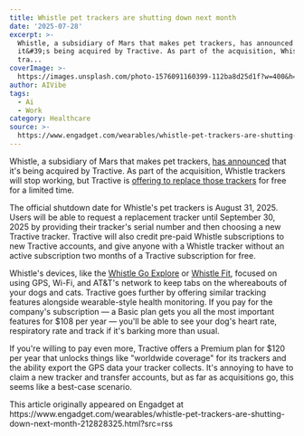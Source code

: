 ```yaml
---
title: Whistle pet trackers are shutting down next month
date: '2025-07-28'
excerpt: >-
  Whistle, a subsidiary of Mars that makes pet trackers, has announced that
  it&#39;s being acquired by Tractive. As part of the acquisition, Whistle
  tra...
coverImage: >-
  https://images.unsplash.com/photo-1576091160399-112ba8d25d1f?w=400&h=200&fit=crop&auto=format
author: AIVibe
tags:
  - Ai
  - Work
category: Healthcare
source: >-
  https://www.engadget.com/wearables/whistle-pet-trackers-are-shutting-down-next-month-212828325.html?src=rss
---
```

<p>Whistle, a subsidiary of Mars that makes pet trackers, <a data-i13n="elm:context_link;elmt:doNotAffiliate;cpos:1;pos:1" class="no-affiliate-link" href="https://www.whistle.com/blogs/news/whistle-joins-the-tractive-family?irclickid=QmNwb:3KcxycUPjR9Tw2iW5PUkp0aJ1hw0u6y40&amp;irgwc=1">has announced</a> that it&#39;s being acquired by Tractive. As part of the acquisition, Whistle trackers will stop working, but Tractive is <a data-i13n="elm:context_link;elmt:doNotAffiliate;cpos:2;pos:1" class="no-affiliate-link" href="https://tractive.com/en/fp/whistle?ranMID=45904&amp;ranEAID=2116208&amp;ranSiteID=TnL5HPStwNw-XGK0kjvxLRlJJ_gbv.ebyg">offering to replace those trackers</a> for free for a limited time.</p>
<p>The official shutdown date for Whistle&#39;s pet trackers is August 31, 2025. Users will be able to request a replacement tracker until September 30, 2025 by providing their tracker&#39;s serial number and then choosing a new Tractive tracker. Tractive will also credit pre-paid Whistle subscriptions to new Tractive accounts, and give anyone with a Whistle tracker without an active subscription two months of a Tractive subscription for free.</p>
<span id="end-legacy-contents"></span><p>Whistle&#39;s devices, like the <a data-i13n="elm:context_link;elmt:doNotAffiliate;cpos:3;pos:1" class="no-affiliate-link" href="https://www.engadget.com/2019-08-07-whistle-go-explore-review.html">Whistle Go Explore</a> or <a data-i13n="elm:context_link;elmt:doNotAffiliate;cpos:4;pos:1" class="no-affiliate-link" href="https://www.engadget.com/2020-01-06-whistle-fit-dog-activity-tracker.html">Whistle Fit</a>, focused on using GPS, Wi-Fi, and AT&amp;T&#39;s network to keep tabs on the whereabouts of your dogs and cats. Tractive goes further by offering similar tracking features alongside wearable-style health monitoring. If you pay for the company&#39;s subscription — a Basic plan gets you all the most important features for $108 per year — you&#39;ll be able to see your dog&#39;s heart rate, respiratory rate and track if it&#39;s barking more than usual.</p>
<p>If you&#39;re willing to pay even more, Tractive offers a Premium plan for $120 per year that unlocks things like &quot;worldwide coverage&quot; for its trackers and the ability export the GPS data your tracker collects. It&#39;s annoying to have to claim a new tracker and transfer accounts, but as far as acquisitions go, this seems like a best-case scenario.</p>This article originally appeared on Engadget at https://www.engadget.com/wearables/whistle-pet-trackers-are-shutting-down-next-month-212828325.html?src=rss
